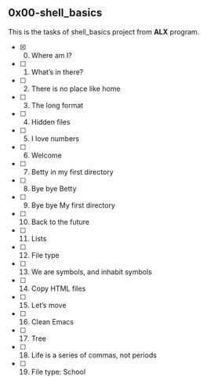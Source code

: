 ## 0x00-shell_basics

This is the tasks of shell_basics project from **ALX** program.

- [x] 0. Where am I?
- [ ] 1. What’s in there?
- [ ] 2. There is no place like home
- [ ] 3. The long format
- [ ] 4. Hidden files
- [ ] 5. I love numbers
- [ ] 6. Welcome
- [ ] 7. Betty in my first directory
- [ ] 8. Bye bye Betty
- [ ] 9. Bye bye My first directory
- [ ] 10. Back to the future
- [ ] 11. Lists
- [ ] 12. File type
- [ ] 13. We are symbols, and inhabit symbols
- [ ] 14. Copy HTML files
- [ ] 15. Let’s move
- [ ] 16. Clean Emacs
- [ ] 17. Tree
- [ ] 18. Life is a series of commas, not periods
- [ ] 19. File type: School
